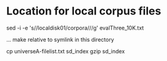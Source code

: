 # Location for local corpus files

sed -i -e 's/\/localdisk01\/corpora\///g' evalThree_10K.txt

... make relative to symlink in this directory

cp universeA-filelist.txt sd_index
gzip sd_index